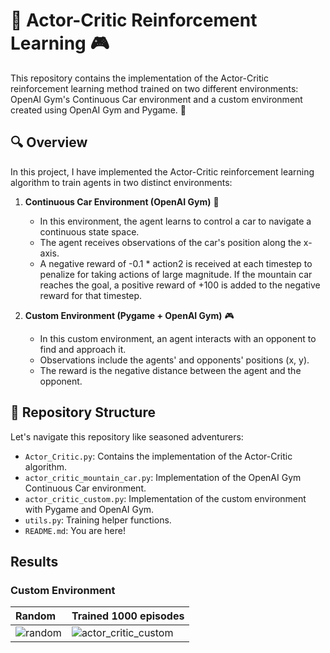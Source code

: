# 🚀 Actor-Critic Reinforcement Learning 🎮

This repository contains the implementation of the Actor-Critic reinforcement learning method trained on two different environments: OpenAI Gym's Continuous Car environment and a custom environment created using OpenAI Gym and Pygame. 🤖

## 🔍 Overview

In this project, I have implemented the Actor-Critic reinforcement learning algorithm to train agents in two distinct environments:

1. **Continuous Car Environment (OpenAI Gym)** 🚗
    - In this environment, the agent learns to control a car to navigate a continuous state space.
    - The agent receives observations of the car's position along the x-axis.
    - A negative reward of -0.1 * action2 is received at each timestep to penalize for taking actions of large magnitude. If the mountain car reaches the goal, a positive reward of +100 is added to the negative reward for that timestep.

2. **Custom Environment (Pygame + OpenAI Gym)** 🎮
    - In this custom environment, an agent interacts with an opponent to find and approach it.
    - Observations include the agents' and opponents' positions (x, y).
    - The reward is the negative distance between the agent and the opponent.


## 📁 Repository Structure

Let's navigate this repository like seasoned adventurers:

- `Actor_Critic.py`: Contains the implementation of the Actor-Critic algorithm.
- `actor_critic_mountain_car.py`: Implementation of the OpenAI Gym Continuous Car environment.
- `actor_critic_custom.py`: Implementation of the custom environment with Pygame and OpenAI Gym.
- `utils.py`: Training helper functions.
- `README.md`: You are here!

## Results
### Custom Environment
| Random | Trained 1000 episodes|
| :-------- | :------- |
|![random](https://github.com/sobhanshukueian/Reinforcement-Learning-Playground/assets/47561760/1c11fd1d-5c2f-4944-a1c1-7b72ed40eb0d) | ![actor_critic_custom](https://github.com/sobhanshukueian/Reinforcement-Learning-Playground/assets/47561760/d166b1cc-3ee7-4a71-ab6e-5bf22d3fa223) |



